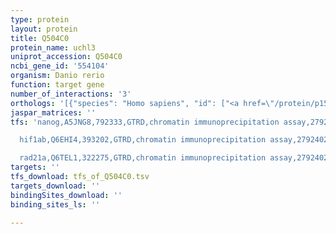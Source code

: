 ```yaml
---
type: protein
layout: protein
title: Q504C0
protein_name: uchl3
uniprot_accession: Q504C0
ncbi_gene_id: '554104'
organism: Danio rerio
function: target gene
number_of_interactions: '3'
orthologs: '[{"species": "Homo sapiens", "id": ["<a href=\"/protein/p15374\">P15374</a>"]}, {"species": "Mus musculus", "id": ["<a href=\"/protein/q9jkb1\">Q9JKB1</a>", "<a href=\"/protein/p58321\">P58321</a>"]}, {"species": "Rattus norvegicus", "id": ["<a href=\"/protein/d4abi6\">D4ABI6</a>"]}, {"species": "Drosophila melanogaster", "id": ["<a href=\"/protein/p35122\">P35122</a>"]}, {"species": "Caenorhabditis elegans", "id": ["<a href=\"/protein/q965v9\">Q965V9</a>", "<a href=\"/protein/q9uav3\">Q9UAV3</a>"]}, {"species": "Saccharomyces cerevisiae", "id": ["<a href=\"/protein/p35127\">P35127</a>"]}]'
jaspar_matrices: ''
tfs: 'nanog,A5JNG8,792333,GTRD,chromatin immunoprecipitation assay,27924024%5Buid%5D,No

  hif1ab,Q6EHI4,393202,GTRD,chromatin immunoprecipitation assay,27924024%5Buid%5D,No

  rad21a,Q6TEL1,322275,GTRD,chromatin immunoprecipitation assay,27924024%5Buid%5D,No'
targets: ''
tfs_download: tfs_of_Q504C0.tsv
targets_download: ''
bindingSites_download: ''
binding_sites_ls: ''

---
```

